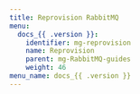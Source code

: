 ```yaml
---
title: Reprovision RabbitMQ
menu:
  docs_{{ .version }}:
    identifier: mg-reprovision
    name: Reprovision
    parent: mg-RabbitMQ-guides
    weight: 46
menu_name: docs_{{ .version }}
---
```

